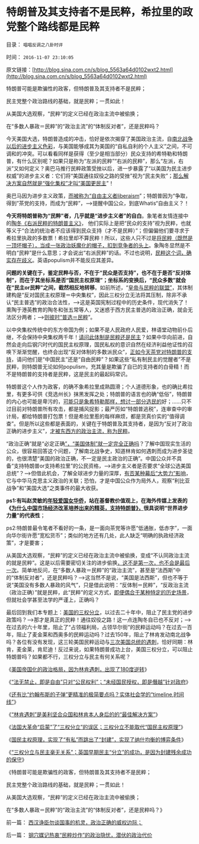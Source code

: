 # 特朗普及其支持者不是民粹，希拉里的政党整个路线都是民粹

目录： `唱唱反调之八卦时评` 

时间： `2016-11-07 23:10:05` 

原文链接：[http://blog.sina.com.cn/s/blog_5563a64d0102wxt2.html](http://blog.sina.com.cn/s/blog_5563a64d0102wxt2.html)

特朗普可能是欺骗性的政客，但特朗普及其支持者不是民粹；

民主党整个政治路线的基础，就是民粹；一贯如此！

从美国大选观察，“民粹”的定义已经在政治主流中被偷换；

在“多数人暴政＝民粹”的“政治主流”的“体制反对者”，还是民粹吗？

今天美国大选，特朗普造成的冲击，恰好是依次揭穿了美国政治主流，自[南北战争以后的进步主义色彩](../../../2016/5/8/竭斯底里运动的第三阶段，19世纪末美国进步主义民粹时期.md)，与美国能够成其为美国的“自私自利的个人主义”之间，不可调和的冲突。可以看看同样是获得（至少是相当部分）民众支持的希特勒和特朗普，有什么区别呢？如果只是称为“左派的民粹”“右派的民粹”，那么“左派，右派”又如何定义？奥巴马推行民粹政策受挫以后，进一步暴露了“以美国为民主进步权威”的进步主义者：它们将“美国通往奴役之路的受挫”视为“民主失败”；[那么解决方案自然就是“强化集权”才叫“美国更民主](../../../2016/2/5/解读《旧制度和大革命》原理：专制在历史存在的合理性.md)”！

奥巴马因为进步主义政策，[而被称为“自由主义者liberaism](../../../2014/12/28/法国大革命自由主义的两种诉求路线，及至南美洲独立运动.md)”；特朗普因为“争取，得到”茶党的支持，而成为“民粹”，——>提醒中国公众，到底Whatis“自由主义？！

**今天将特朗普称为“民粹”者，几乎就是“进步主义者”的自白**。象笔者友情连接中的[陶冬《右派民粹的特朗普主义》](http://blog.sina.com.cn/s/blog_467a66b00102wsqp.html)，
他们实际上是把“民众的支持”视为民粹，也就等义于“合法的统治者不应该得到民众支持（才不是民粹）”；但偏偏他们要寻求于希拉里执政的多数票！希拉里却不算民粹！所以，这些人只不过是[将民粹（既然是一顶坏帽子），当成一张政治妖魔化的帽子，扣到竞争者的头上](../../../2013/10/12/合法性守恒解决了“法的渊源”，法学中的“唯名主义”误区.md)。象陶冬显然是不明白“民粹”是什么意思；才会说出“右派民粹”的话。不过也说明，[民粹这个词，确实存在歧义](http://darthvad.blog.163.com/blog/static/53399470201691791443867/)。英语populism并不能反应其差异。

**问题的关键在于，鉴定民粹与否，不在于“民众是否支持”，也不在于是否“反对体制”，而在于其坐标系是否“国民主权原理”；坐标系的变换后，“民众多数”就会在“民主or民粹”之间，截然相反地转移**。如前所述，“[皇帝与民粹的联盟”](../../../2016/11/4/法国大革命“启蒙”了“三权分立”的误区；.md)，其体制建构是“反对国民主权原理＝中央集权”，因此三权分立无法将其压制，除非不承认“民主普选”的政治合法性，——>这是英国宪制过程中的历史条件，现代消失了！熏陶于港英教育的陶冬和张五常等人，又迷惑于西方民主普选的政治正确，就会无法区分两者；——>[则彼时“普选＝民粹](../../../2009/9/24/为什么说民粹就是极左.md)”。

以中央集权传统中的东方帝国为例；如果不是人民政府人民爱，林语堂动物前仆后继，不会保持中央集权两千年！[请问此体制是民粹还是民主](../../../2009/10/13/两千年社稷延寿之九字真言.md)？如果中华向前进，自然会走向后钢穴时代的国民主权原理，国民私权的意识自然在经济利益他证性的召唤下渐渐觉醒，也终会出现“反对体制的多数派民众”，[正如今天茶党对特朗普的支持](../../../2011/10/17/茶党是极右吗？私有制是极右吗？中产阶级是极右吗？.md)，请问他们是“中国民主”还是“自由民粹”？如果这些“私有制民主的觉醒者”不是民粹，则特朗普无论如何populism，充其量是欺骗了自已的支持者的白骨精！而不是特朗普的支持者是民粹，这是民主的最起码常识。

特朗普这个人作为政客，的确不象希拉里成熟圆滑；个人道德形象，也的确比希拉里，有更多可供《竞选州长》抹黑发挥之处；特朗普的语言也的确“低俗”，特朗普的内心也可能是卑污的，[可能只是象希特勒那样，想讨一部分选民的](../../../2010/7/7/不要象希特勒先生一样用心良苦.md)好；……只不过目前对特朗普所有攻击，都是捕风捉影；最严厉如“特朗普逃税”，连审查中的审计局，都给特朗普打包票！但是希拉里惹的每样麻烦，都是货真价实的“值得调查”。但是所以这些都是表面的，关键在于特朗普及其支持者，是因为“反对了政治正确的进步主义”，[才被东西方的政治主流，称为民粹](../../../2011/8/23/全球终于走在《通往奴役之路》上.md)。

“政治正确”就是“必定正确[”，“美国体制”就一定完全正确吗](../../../2011/7/18/明确美式民主优越性，否定“全面西化”.md)？了解中国现实生活的公众，很容易回答这个问题，了解南北战争史，知道林肯如何遇刺而成为进步圣徒的，也很清楚“美国的政治正确，不一定是民主政治的正确”。中国公众并不具备“支持特朗普or支持希拉里”的公民资格，——>进步主义者是否要求“全球公选美国总统”？——>但借此机会，了解全球进步力量的深厚，[有否某种幕后“大势力”影响](../../../2016/8/20/理解势力范围的典型案例，参考基督教的梵蒂冈；.md)，它与中华马克思主义政治的关联；恐怕，才是中国公众作为局外人，观察“利比亚战争”和“美国大选”之类事件的最大收获。

**ps1:有叫赵灵敏的[年轻爱国女华侨](../../../2013/12/28/爱国华侨和土著愤青的共识“种族主义”.md)，站在基督教价值观上，在海外传媒上发表的《**[**为什么中国市场经济改革培养出来的精英，支持特朗普》，**](http://www.ftchinese.com/story/001069779?page=1)**很具说明“世界进步力量”的代表性**；

ps2:特朗普最令笔者不看好的一条，是一面向茶党等许愿“低通胀，低赤字”，一面向华尔街许愿“宽松货币”；类似的地方还有几处，此人缺乏“明确的执政经济政策”，才是要害；

从美国大选观察，“民粹”的定义已经在政治主流中被偷换，变成“不认同政治主流的就是民粹”。这是以后需要密切关注的进步偷换[，这不是第一次，也不会是最后一次](../../../2013/10/12/合法性守恒解决了“法的渊源”，法学中的“唯名主义”误区.md)。简单地反问，在“多数人暴政＝民粹”的“政治主流”，甚至是“法西斯”中的“体制反对者”，还是民粹吗？——>这当然不是说，“美国是法西斯”，但也不等于说“美国没有多数人暴政的风气”，只是借此说明：“反体制＝民粹”，“反政治主流（政治正确）”就是民粹，此“民粹”的定义方式，[即便偶合于某种特定的历史场景](../../../2014/4/21/无产者的民粹,越穷越革命的“个体极权主义者”.md)，但就社会学甚至法学的严谨上，正确吗？

最后回到我们本专题上：[美国的三权分立](../../../2013/11/26/中国缺乏对中世纪形态的了解,误将“议会”“三权分立”作民主.md)，以过去二十年中，阻止了民主党的进步政策吗？——>那才是真正的民粹！通往奴役之路！这一点连陶冬自已也不反对；——>在过去的六十年里，阻止了“占领福利局，占领华尔街”的民粹运动吗？在过去一百年，阻止了麦金莱和西奥多的民粹运动吗？过去150年，阻止了林肯发动南北战争吗？各位有没有发现，这三轮美国民粹运动与[三次美国总统的遇刺](../../../2016/11/3/“林肯遇刺”是历史出路的“最佳解决方案”.md)，恰好同期：林肯，麦金莱，肯尼迪！反过来说，如果特朗普成功上台，美国三权分立，可以阻止特朗普吗？如果都不行，三权分立与民主有何关系呢？

《[美国帝国化的政治格局，因为林肯遇刺，出现了180度逆转](../../../2016/10/31/林肯遇刺，美国政治格局大逆转.md)》

《[“法无禁止，即是自由”只对“公民权利”；“未经国民授权，即是僭越”针对政府](../../../2016/11/1/为什么“三纲五常”不是中国古代的“宪法，宪制”？.md)》

《[还有比“约翰布斯的子弹”更精准的极简要点吗？实体社会学的“timeline,时间线”](../../../2016/11/2/还有比“约翰布斯的子弹”更精准的极简要点吗？.md)》

《[“林肯遇刺”是美利坚合众国和林肯本人身后的的“最佳解决方案”](../../../2016/11/3/“林肯遇刺”是历史出路的“最佳解决方案”.md)》

《[法国大革命“启蒙”了“三权分立”的误区；三权分立不能取代“国民主权原理”](../../../2016/11/4/法国大革命“启蒙”了“三权分立”的误区；.md)》

《[国民主权原理，实现了“有私”而跳出了“封建”，实现了纳什均衡的博弈条件](../../../2016/11/5/“三权分立”的逻辑前提是“无私”或“封建”.md)》

《[“三权分立与民主毫无关系”；英国早期民主“分立”的成功，是因为封建残余成功的保守](../../../2016/11/6/观察美国大选，理解“三权分立与民主无关”，及西方左派的错误.md)》

《特朗普可能是欺骗性的政客，但特朗普及其支持者不是民粹；

民主党整个政治路线的基础，就是民粹；一贯如此！

从美国大选观察，“民粹”的定义已经在政治主流中被偷换；

在“多数人暴政＝民粹”的“政治主流”的“体制反对者”，还是民粹吗？》

前一篇： [西汉诤臣勿谈国事的机灵，政治正确的威权边际；](../../../2016/11/17/西汉诤臣勿谈国事的机灵，政治正确的威权边际；.md)

后一篇： [钢穴媒记热衷“民粹炒作”的政治隐忧，潜伏的政治代价](../../../2016/8/26/钢穴媒记热衷“民粹炒作”的政治隐忧，潜伏的政治代价.md)

